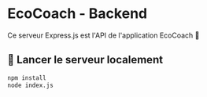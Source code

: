 # EcoCoach - Backend

Ce serveur Express.js est l'API de l'application EcoCoach 🌱

## 🚀 Lancer le serveur localement

```bash
npm install
node index.js
